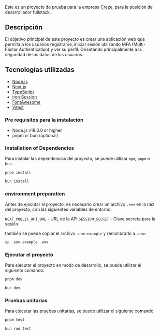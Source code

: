 Este es un proyecto de prueba para la empresa [Creze](https://creze.com/), para la posición de desarrollador fullstack.

## Descripción

El objetivo principal de este proyecto es crear una aplicación web que permita a los usuarios registrarse, iniciar sesión utilizando MFA (Multi-Factor Authentication) y ver su perfil. Orientando principalmente a la seguridad de los datos de los usuarios.


## Tecnologías utilizadas

- [Node.js](https://nodejs.org/) 
- [Next.js](https://nextjs.org/) 
- [TypeScript](https://www.typescriptlang.org/)
- [Iron Session](https://get-iron-session.vercel.app/)
- [FontAwesome](https://fontawesome.com/)
- [Vitest](https://vitest.dev/)

### Pre requisitos para la instalación

- Node.js v18.0.0 or higher
- pnpm or bun (optional)

### Installation of Dependencies

Para instalar las dependencias del proyecto, se puede utilizar `npm`, `pnpm` o `bun`.

```bash
pnpm install
```

```bash
bun install
```

### environment preparation

Antes de ejecutar el proyecto, es necesario crear un archivo `.env` en la raíz del proyecto, con las siguientes variables de entorno.

`NEXT_PUBLIC_API_URL` - URL de la API
`SESSION_SECRET` - Clave secreta para la sesión

también se puede copiar el archivo `.env.example` y renombrarlo a `.env`.

```bash
cp .env.example .env
```

### Ejecutar el proyecto

Para ejecutar el proyecto en modo de desarrollo, se puede utilizar el siguiente comando.

```bash
pnpm dev
```

```bash
bun dev
```

### Pruebas unitarias

Para ejecutar las pruebas unitarias, se puede utilizar el siguiente comando.

```bash
pnpm test
```

```bash
bun run test
```




